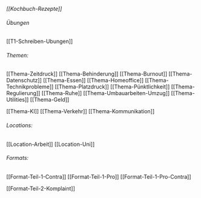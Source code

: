 *[[Kochbuch-Rezepte]]*

###### Übungen
[[T1-Schreiben-Ubungen]]

###### Themen:
[[Thema-Zeitdruck]]
[[Thema-Behinderung]]
[[Thema-Burnout]]
[[Thema-Datenschutz]]
[[Thema-Essen]]
[[Thema-Homeoffice]]
[[Thema-Technikprobleme]]
[[Thema-Platzdruck]]
[[Thema-Pünktlichkeit]]
[[Thema-Regulierung]]
[[Thema-Ruhe]]
[[Thema-Umbauarbeiten-Umzug]]
[[Thema-Utilities]]
[[Thema-Geld]]

[[Thema-KI]]
[[Thema-Verkehr]]
[[Thema-Kommunikation]]



###### Locations:
[[Location-Arbeit]]
[[Location-Uni]]


###### Formats:
[[Format-Teil-1-Contra]]
[[Format-Teil-1-Pro]]
[[Format-Teil-1-Pro-Contra]]

[[Format-Teil-2-Komplaint]]


